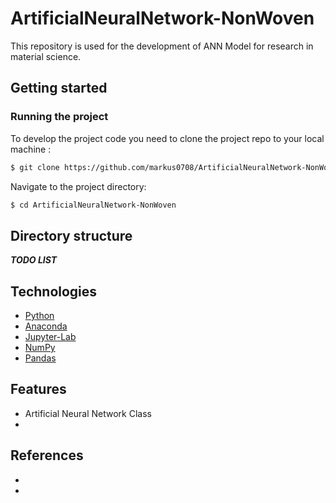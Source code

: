 # ArtificialNeuralNetwork-NonWoven
This repository is used for the development of ANN Model for research in material science.


## Getting started


### Running the project

To develop the project code you need to clone the project repo to your local machine :

```bash
$ git clone https://github.com/markus0708/ArtificialNeuralNetwork-NonWoven.git 
```
Navigate to the project directory:

```bash
$ cd ArtificialNeuralNetwork-NonWoven 
```

## Directory structure

***TODO LIST***

## Technologies

 * [Python](https://www.python.org/)
 * [Anaconda](https://www.anaconda.com/)
 * [Jupyter-Lab](https://jupyter.org/)
 * [NumPy](https://numpy.org/)
 * [Pandas](https://pandas.pydata.org/)

## Features

  * Artificial Neural Network Class
  * 

## References

  * 
  * 
